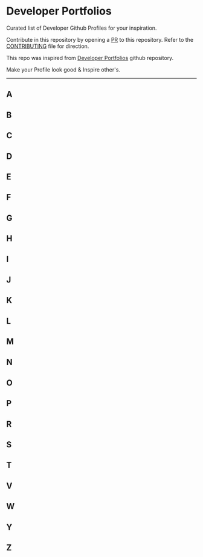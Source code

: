 # Developer Portfolios

Curated list of Developer Github Profiles for your inspiration.

Contribute in this repository by opening a [PR](./CONTRIBUTING.md) to this repository. Refer to the [CONTRIBUTING](./CONTRIBUTING.md) file for direction.

This repo was inspired from [Developer Portfolios](https://github.com/emmabostian/developer-portfolios) github repository.

Make your Profile look good & Inspire other's.

---

## A

## B

## C

## D

## E

## F

## G

## H

## I

## J

## K

## L

## M

## N

## O

## P

## R

## S

## T

## V

## W

## Y

## Z
